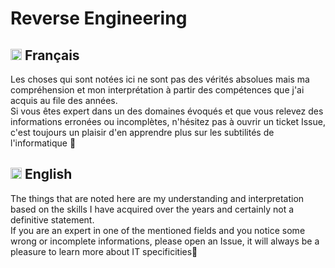 # Reverse Engineering

## <img src='https://user-images.githubusercontent.com/9498543/158698861-bb935775-2024-4839-b2b1-5a617e677bfb.png' width='18'> Français
Les choses qui sont notées ici ne sont pas des vérités absolues mais ma compréhension et mon interprétation à partir des compétences que j'ai acquis au file des années.  
Si vous êtes expert dans un des domaines évoqués et que vous relevez des informations erronées ou incomplètes, n'hésitez pas à ouvrir un ticket Issue, c'est toujours un plaisir d'en apprendre plus sur les subtilités de l'informatique 🙂

## <img src='https://user-images.githubusercontent.com/9498543/158698141-c52be1ee-18b6-464d-9a42-6713ff93d7e9.png' width='18'> English
The things that are noted here are my understanding and interpretation based on the skills I have acquired over the years and certainly not a definitive statement.  
If you are an expert in one of the mentioned fields and you notice some wrong or incomplete informations, please open an Issue, it will always be a pleasure to learn more about IT specificities🙂

